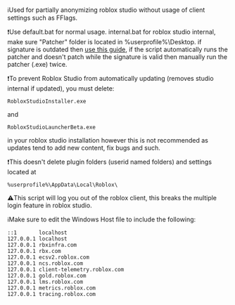 ℹ️Used for partially anonymizing roblox studio without usage of client settings such as FFlags.

❗Use default.bat for normal usage. internal.bat for roblox studio internal, make sure "Patcher" folder is located in %userprofile%\Desktop\. if signature is outdated then [use this guide](https://github.com/7ap/internal-studio-patcher/wiki/Updating), if the script automatically runs the patcher and doesn't patch while the signature is valid then manually run the patcher (.exe) twice.

❗To prevent Roblox Studio from automatically updating (removes studio internal if updated), you must delete:
```
RobloxStudioInstaller.exe
```
and
```
RobloxStudioLauncherBeta.exe
```
in your roblox studio installation however this is not recommended as updates tend to add new content, fix bugs and such.

❗This doesn't delete plugin folders (userid named folders) and settings located at 
```
%userprofile%\AppData\Local\Roblox\
```

⚠️This script will log you out of the roblox client, this breaks the multiple login feature in roblox studio.

ℹ️Make sure to edit the Windows Host file to include the following:

```
::1       localhost
127.0.0.1 localhost
127.0.0.1 rbxinfra.com
127.0.0.1 rbx.com
127.0.0.1 ecsv2.roblox.com
127.0.0.1 ncs.roblox.com
127.0.0.1 client-telemetry.roblox.com
127.0.0.1 gold.roblox.com
127.0.0.1 lms.roblox.com
127.0.0.1 metrics.roblox.com
127.0.0.1 tracing.roblox.com
```
